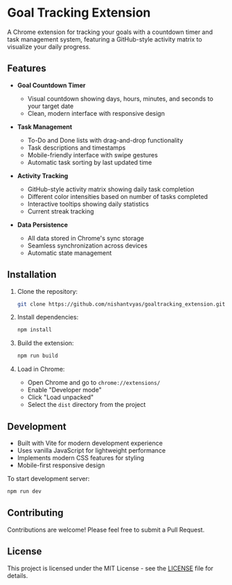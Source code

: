# Goal Tracking Extension

A Chrome extension for tracking your goals with a countdown timer and task management system, featuring a GitHub-style activity matrix to visualize your daily progress.

## Features

- **Goal Countdown Timer**
  - Visual countdown showing days, hours, minutes, and seconds to your target date
  - Clean, modern interface with responsive design

- **Task Management**
  - To-Do and Done lists with drag-and-drop functionality
  - Task descriptions and timestamps
  - Mobile-friendly interface with swipe gestures
  - Automatic task sorting by last updated time

- **Activity Tracking**
  - GitHub-style activity matrix showing daily task completion
  - Different color intensities based on number of tasks completed
  - Interactive tooltips showing daily statistics
  - Current streak tracking

- **Data Persistence**
  - All data stored in Chrome's sync storage
  - Seamless synchronization across devices
  - Automatic state management

## Installation

1. Clone the repository:
   ```bash
   git clone https://github.com/nishantvyas/goaltracking_extension.git
   ```

2. Install dependencies:
   ```bash
   npm install
   ```

3. Build the extension:
   ```bash
   npm run build
   ```

4. Load in Chrome:
   - Open Chrome and go to `chrome://extensions/`
   - Enable "Developer mode"
   - Click "Load unpacked"
   - Select the `dist` directory from the project

## Development

- Built with Vite for modern development experience
- Uses vanilla JavaScript for lightweight performance
- Implements modern CSS features for styling
- Mobile-first responsive design

To start development server:
```bash
npm run dev
```

## Contributing

Contributions are welcome! Please feel free to submit a Pull Request.

## License

This project is licensed under the MIT License - see the [LICENSE](LICENSE) file for details. 